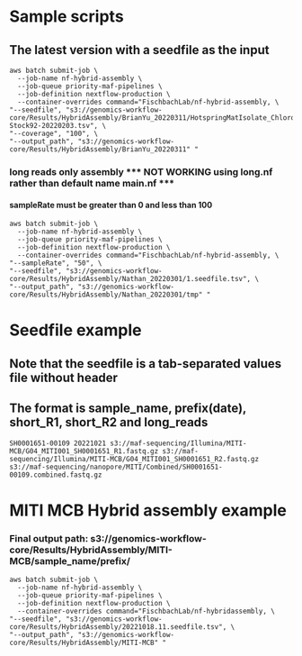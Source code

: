 Sample scripts
====================


## The latest version with a seedfile as the input
```{bash}
aws batch submit-job \
  --job-name nf-hybrid-assembly \
  --job-queue priority-maf-pipelines \
  --job-definition nextflow-production \
  --container-overrides command="FischbachLab/nf-hybrid-assembly, \
"--seedfile", "s3://genomics-workflow-core/Results/HybridAssembly/BrianYu_20220311/HotspringMatIsolate_Chloroflexus-Stock92-20220203.tsv", \
"--coverage", "100", \
"--output_path", "s3://genomics-workflow-core/Results/HybridAssembly/BrianYu_20220311" "
```

### long reads only assembly *** NOT WORKING using long.nf rather than default name main.nf ***
#### sampleRate must be greater than 0 and less than 100
```{bash}
aws batch submit-job \
  --job-name nf-hybrid-assembly \
  --job-queue priority-maf-pipelines \
  --job-definition nextflow-production \
  --container-overrides command="FischbachLab/nf-hybrid-assembly, \
"--sampleRate", "50", \
"--seedfile", "s3://genomics-workflow-core/Results/HybridAssembly/Nathan_20220301/1.seedfile.tsv", \
"--output_path", "s3://genomics-workflow-core/Results/HybridAssembly/Nathan_20220301/tmp" "
```

# Seedfile example
## Note that the seedfile is a tab-separated values file without header
## The format is sample_name, prefix(date), short_R1, short_R2 and long_reads

```{bash}
SH0001651-00109 20221021 s3://maf-sequencing/Illumina/MITI-MCB/G04_MITI001_SH0001651_R1.fastq.gz s3://maf-sequencing/Illumina/MITI-MCB/G04_MITI001_SH0001651_R2.fastq.gz s3://maf-sequencing/nanopore/MITI/Combined/SH0001651-00109.combined.fastq.gz
```
# MITI MCB Hybrid assembly example
### Final output path: s3://genomics-workflow-core/Results/HybridAssembly/MITI-MCB/sample_name/prefix/
```{bash}
aws batch submit-job \
  --job-name nf-hybrid-assembly \
  --job-queue priority-maf-pipelines \
  --job-definition nextflow-production \
  --container-overrides command="FischbachLab/nf-hybridassembly, \
"--seedfile", "s3://genomics-workflow-core/Results/HybridAssembly/20221018.11.seedfile.tsv", \
"--output_path", "s3://genomics-workflow-core/Results/HybridAssembly/MITI-MCB" "
```
